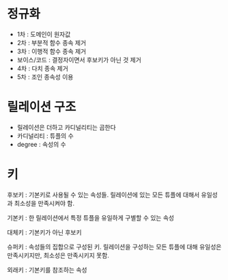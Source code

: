# 정규화

- 1차 : 도메인이 원자값
- 2차 : 부분적 함수 종속 제거
- 3차 : 이행적 함수 종속 제거
- 보이스/코드 : 결정자이면서 후보키가 아닌 것 제거
- 4차 : 다치 종속 제거
- 5차 : 조인 종속성 이용

# 릴레이션 구조

- 릴레이션은 더하고 카디널리티는 곱한다
- 카디널리티 : 튜플의 수
- degree : 속성의 수

# 키

후보키 : 기본키로 사용될 수 있는 속성들. 릴레이션에 있는 모든 튜플에 대해서 유일성과 최소성을 만족시켜야 함.

기본키 : 한 릴레이션에서 특정 튜플을 유일하게 구별할 수 있는 속성

대체키 : 기본키가 아닌 후보키

슈퍼키 : 속성들의 집합으로 구성된 키. 릴레이션을 구성하는 모든 튜플에 대해 유일성은 만족시키지만, 최소성은 만족시키지 못함.

외래키 : 기본키를 참조하는 속성
